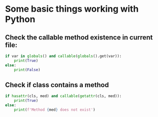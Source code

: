 # Some basic things working with Python

## Check the callable method existence in current file:
```python
if var in globals() and callable(globals().get(var)):
    print(True)
else:
    print(False)
```

## Check if class contains a method
```python
if hasattr(cls, med) and callable(getattr(cls, med)):
    print(True)
else:
    print(f'Method {med} does not exist')
```
